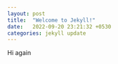 ```yaml
---
layout: post
title:  "Welcome to Jekyll!"
date:   2022-09-20 23:21:32 +0530
categories: jekyll update
---
```


Hi again
